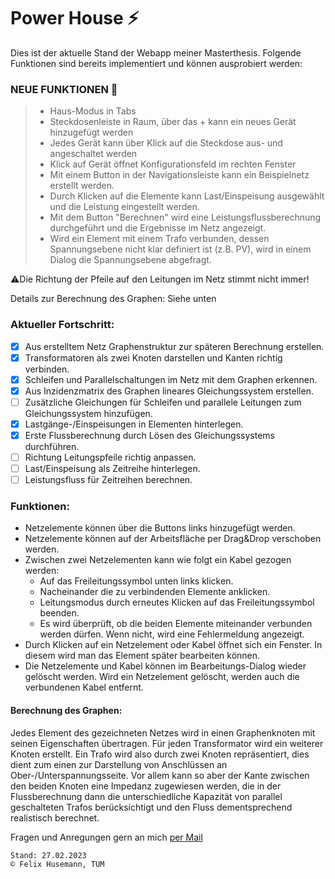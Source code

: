 # Power House ⚡ #

Dies ist der aktuelle Stand der Webapp meiner Masterthesis. Folgende Funktionen sind bereits implementiert und können ausprobiert werden:

### NEUE FUNKTIONEN 🎉 ###
> - Haus-Modus in Tabs
> - Steckdosenleiste in Raum, über das + kann ein neues Gerät hinzugefügt werden
> - Jedes Gerät kann über Klick auf die Steckdose aus- und angeschaltet werden
> - Klick auf Gerät öffnet Konfigurationsfeld im rechten Fenster
> - Mit einem Button in der Navigationsleiste kann ein Beispielnetz erstellt werden.
> - Durch Klicken auf die Elemente kann Last/Einspeisung ausgewählt und die Leistung eingestellt werden.
> - Mit dem Button "Berechnen" wird eine Leistungsflussberechnung durchgeführt und die Ergebnisse im Netz angezeigt.
> - Wird ein Element mit einem Trafo verbunden, dessen Spannungsebene nicht klar definiert ist (z.B. PV), wird in einem Dialog die Spannungsebene abgefragt.

⚠️Die Richtung der Pfeile auf den Leitungen im Netz stimmt nicht immer!

Details zur Berechnung des Graphen: Siehe unten

### Aktueller Fortschritt: ###
- [x]  Aus erstelltem Netz Graphenstruktur zur späteren Berechnung erstellen.
- [x]  Transformatoren als zwei Knoten darstellen und Kanten richtig verbinden.
- [x]  Schleifen und Parallelschaltungen im Netz mit dem Graphen erkennen.
- [x]  Aus Inzidenzmatrix des Graphen lineares Gleichungssystem erstellen.
- [ ]  Zusätzliche Gleichungen für Schleifen und parallele Leitungen zum Gleichungssystem hinzufügen.
- [x]  Lastgänge-/Einspeisungen in Elementen hinterlegen.
- [x]  Erste Flussberechnung durch Lösen des Gleichungssystems durchführen.
- [ ]  Richtung Leitungspfeile richtig anpassen.
- [ ]  Last/Einspeisung als Zeitreihe hinterlegen.
- [ ]  Leistungsfluss für Zeitreihen berechnen.

### Funktionen: ###
- Netzelemente können über die Buttons links hinzugefügt werden.
- Netzelemente können auf der Arbeitsfläche per Drag&Drop verschoben werden.
- Zwischen zwei Netzelementen kann wie folgt ein Kabel gezogen werden:
  - Auf das Freileitungssymbol unten links klicken.
  - Nacheinander die zu verbindenden Elemente anklicken.
  - Leitungsmodus durch erneutes Klicken auf das Freileitungssymbol beenden.
  - Es wird überprüft, ob die beiden Elemente miteinander verbunden werden dürfen. Wenn nicht, wird eine Fehlermeldung angezeigt.
- Durch Klicken auf ein Netzelement oder Kabel öffnet sich ein Fenster. In diesem wird man das Element später bearbeiten können.
- Die Netzelemente und Kabel können im Bearbeitungs-Dialog wieder gelöscht werden. Wird ein Netzelement gelöscht, werden auch die verbundenen Kabel entfernt.

#### Berechnung des Graphen: ####
Jedes Element des gezeichneten Netzes wird in einen Graphenknoten mit seinen Eigenschaften übertragen. Für jeden Transformator wird ein weiterer Knoten erstellt. 
  Ein Trafo wird also durch zwei Knoten repräsentiert, dies dient zum einen zur Darstellung von Anschlüssen an Ober-/Unterspannungsseite. Vor allem kann so aber der 
  Kante zwischen den beiden Knoten eine Impedanz zugewiesen werden, die in der Flussberechnung dann die unterschiedliche Kapazität von parallel geschalteten Trafos berücksichtigt und den Fluss dementsprechend realistisch berechnet.

Fragen und Anregungen gern an mich [per Mail](mailto:felix.husemann@tum.de)
~~~
Stand: 27.02.2023
© Felix Husemann, TUM
~~~